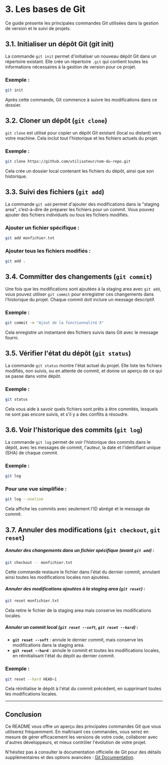 # 3. Les bases de Git

Ce guide présente les principales commandes Git utilisées dans la gestion de version et le suivi de projets.

## 3.1. Initialiser un dépôt Git (git init)

La commande `git init` permet d'initialiser un nouveau dépôt Git dans un répertoire existant. Elle crée un répertoire `.git` qui contient toutes les informations nécessaires à la gestion de version pour ce projet.

### Exemple :
```bash
git init
```

Après cette commande, Git commence à suivre les modifications dans ce dossier.

## 3.2. Cloner un dépôt (`git clone`)

`git clone` est utilisé pour copier un dépôt Git existant (local ou distant) vers votre machine. Cela inclut tout l'historique et les fichiers actuels du projet.

### Exemple :
```bash
git clone https://github.com/utilisateur/nom-du-repo.git
```

Cela crée un dossier local contenant les fichiers du dépôt, ainsi que son historique.

## 3.3. Suivi des fichiers (`git add`)

La commande `git add` permet d'ajouter des modifications dans la "staging area", c’est-à-dire de préparer les fichiers pour un commit. Vous pouvez ajouter des fichiers individuels ou tous les fichiers modifiés.

### Ajouter un fichier spécifique :
```bash
git add monfichier.txt
```

### Ajouter tous les fichiers modifiés :
```bash
git add .
```

## 3.4. Committer des changements (`git commit`)

Une fois que les modifications sont ajoutées à la staging area avec `git add`, vous pouvez utiliser `git commit` pour enregistrer ces changements dans l'historique du projet. Chaque commit doit inclure un message descriptif.

### Exemple :
```bash
git commit -m "Ajout de la fonctionnalité X"
```

Cela enregistre un instantané des fichiers suivis dans Git avec le message fourni.

## 3.5. Vérifier l'état du dépôt (`git status`)

La commande `git status` montre l'état actuel du projet. Elle liste les fichiers modifiés, non suivis, ou en attente de commit, et donne un aperçu de ce qui se passe dans votre dépôt.

### Exemple :
```bash
git status
```

Cela vous aide à savoir quels fichiers sont prêts à être commités, lesquels ne sont pas encore suivis, et s'il y a des conflits à résoudre.

## 3.6. Voir l'historique des commits (`git log`)

La commande `git log` permet de voir l'historique des commits dans le dépôt, avec les messages de commit, l'auteur, la date et l'identifiant unique (SHA) de chaque commit.

### Exemple :
```bash
git log
```

### Pour une vue simplifiée :
```bash
git log --oneline
```

Cela affiche les commits avec seulement l'ID abrégé et le message de commit.

## 3.7. Annuler des modifications (`git checkout`, `git reset`)

##### Annuler des changements dans un fichier spécifique (avant `git add`) :
```bash
git checkout -- monfichier.txt
```

Cette commande restaure le fichier dans l'état du dernier commit, annulant ainsi toutes les modifications locales non ajoutées.

##### Annuler des modifications ajoutées à la staging area (`git reset`) :
```bash
git reset monfichier.txt
```

Cela retire le fichier de la staging area mais conserve les modifications locales.

##### Annuler un commit local (`git reset --soft`, `git reset --hard`) :
- **`git reset --soft`** : annule le dernier commit, mais conserve les modifications dans la staging area.
- **`git reset --hard`** : annule le commit et toutes les modifications locales, en réinitialisant l'état du dépôt au dernier commit.

### Exemple :
```bash
git reset --hard HEAD~1
```

Cela réinitialise le dépôt à l'état du commit précédent, en supprimant toutes les modifications locales.

---

## Conclusion

Ce README vous offre un aperçu des principales commandes Git que vous utiliserez fréquemment. En maîtrisant ces commandes, vous serez en mesure de gérer efficacement les versions de votre code, collaborer avec d'autres développeurs, et mieux contrôler l'évolution de votre projet.

N'hésitez pas à consulter la documentation officielle de Git pour des détails supplémentaires et des options avancées : [Git Documentation](https://git-scm.com/doc).
